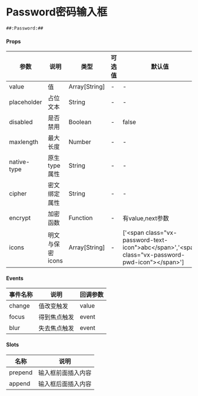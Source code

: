 # Password密码输入框

```
##:Password:##
```

#### Props
| 参数      | 说明    | 类型      | 可选值       | 默认值   |
|---------- |-------- |---------- |------------- |--------- |
| value     | 值   | Array[String]  |   -       |    -    |
| placeholder     | 占位文本   | String  |   -       |    -    |
| disabled     | 是否禁用   | Boolean  |   -       |    false    |
| maxlength     | 最大长度   | Number  |   -       |    -    |
| native-type     | 原生type属性   | String  |   -       |    -    |
| cipher     | 密文绑定属性   | String  |   -       |    -    |
| encrypt     | 加密函数   | Function  |   -       |    有value,next参数    |
| icons     |  明文与保密icons  | Array[String]  |   -       |    \['\<span class="vx-password-text-icon"\>abc\</span\>','\<span class="vx-password-pwd-icon"\>\</span\>'\]    |

#### Events
| 事件名称 | 说明 | 回调参数 |
|---------|--------|---------|
| change | 值改变触发 | value |
| focus | 得到焦点触发 | event |
| blur | 失去焦点触发 | event |

#### Slots
| 名称 | 说明 | 
|---------|--------|
| prepend | 输入框前面插入内容 |
| append | 输入框后面插入内容 |